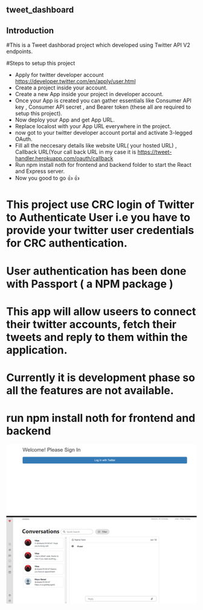 ## tweet_dashboard

## Introduction

#This is a Tweet dashborad project which developed using Twitter API V2 endpoints.

#Steps to setup this project
- Apply for twitter developer account https://developer.twitter.com/en/apply/user.html
- Create a project inside your account.
- Create a new App inside your project in developer account.
- Once your App is created you can gather essentials like Consumer API key , Consumer API secret , and Bearer token (these all are required to setup this project).
- Now deploy your App and get App URL.
- Replace localost with your App URL everywhere in the project.
- now got to your twitter developer account portal and activate 3-legged OAuth.
- Fill all the neccesary details like website URL( your hosted URL) , Callback URL(Your call back URL in my case it is https://tweet-handler.herokuapp.com/oauth/callback
- Run npm install noth for frontend and backend folder  to start the React and Express server.
- Now you good to go :+1: :+1:

# This project use CRC login of Twitter to Authenticate User i.e you have to provide your twitter user credentials for CRC authentication.
# User authentication has been done with Passport ( a NPM package ) 


# This app will allow useers to connect their twitter accounts, fetch their tweets and reply to them within the application.
# Currently it is development phase so all the features are not available.

# run npm install noth for frontend and backend


![alt text](https://github.com/vikas-dubey-1901/tweet_dashboard/blob/master/Screenshot%20(16).png)
![alt text](https://github.com/vikas-dubey-1901/tweet_dashboard/blob/master/Screenshot%20(15).png)
